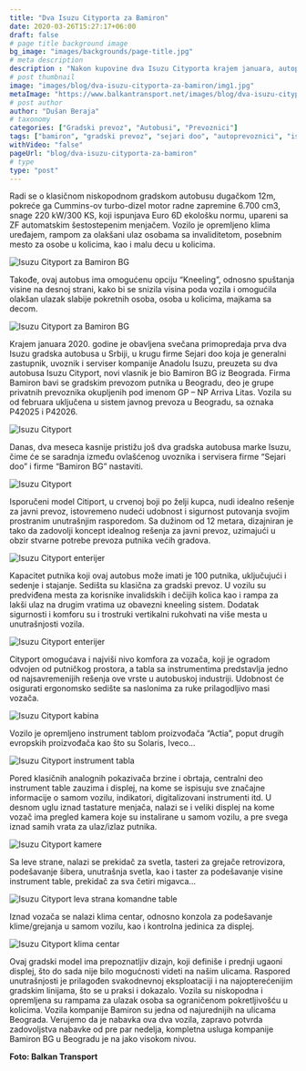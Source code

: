 ```yaml
---
title: "Dva Isuzu Cityporta za Bamiron"
date: 2020-03-26T15:27:17+06:00
draft: false
# page title background image
bg_image: "images/backgrounds/page-title.jpg"
# meta description
description : "Nakon kupovine dva Isuzu Cityporta krajem januara, autoprevoznik “Bamiron” iz Beograda ponosni je vlasnik još dva autobusa istog proizvođača."
# post thumbnail
image: "images/blog/dva-isuzu-cityporta-za-bamiron/img1.jpg"
metaImage: "https://www.balkantransport.net/images/blog/dva-isuzu-cityporta-za-bamiron/img1.jpg"
# post author
author: "Dušan Beraja"
# taxonomy
categories: ["Gradski prevoz", "Autobusi", "Prevoznici"]
tags: ["bamiron", "gradski prevoz", "sejari doo", "autoprevoznici", "isuzu", "javni prevoz", "gradski autobus"]
withVideo: "false"
pageUrl: "blog/dva-isuzu-cityporta-za-bamiron"
# type
type: "post"
---
```


Radi se o klasičnom niskopodnom gradskom autobusu dugačkom 12m, pokreće ga Cummins-ov turbo-dizel motor radne zapremine 6.700 cm3, snage 220 kW/300 KS, koji ispunjava Euro 6D ekološku normu, upareni sa ZF automatskim šestostepenim menjačem. Vozilo je opremljeno klima uređajem, rampom za olakšani ulaz osobama sa invaliditetom, posebnim mesto za osobe u kolicima, kao i malu decu u kolicima. 

![Isuzu Cityport za Bamiron BG](/images/blog/dva-isuzu-cityporta-za-bamiron/img2.jpg "Isuzu Cityport za Bamiron BG")

Takođe, ovaj autobus ima omogućenu opciju “Kneeling”, odnosno spuštanja visine na desnoj strani, kako bi se snizila visina poda vozila i omogućila olakšan ulazak slabije pokretnih osoba, osoba u kolicima, majkama sa decom.

![Isuzu Cityport za Bamiron BG](/images/blog/dva-isuzu-cityporta-za-bamiron/img3.jpg "Isuzu Cityport za Bamiron BG")

Krajem januara 2020. godine je obavljena svečana primopredaja prva dva Isuzu gradska autobusa u Srbiji, u krugu firme Sejari doo koja je generalni zastupnik, uvoznik i serviser kompanije Anadolu Isuzu, preuzeta su dva autobusa Isuzu Cityport, novi vlasnik je bio Bamiron BG iz Beograda. Firma Bamiron bavi se gradskim prevozom putnika u Beogradu, deo je grupe privatnih prevoznika okupljenih pod imenom GP – NP Arriva Litas. Vozila su od februara uključena u sistem javnog prevoza u Beogradu, sa oznaka P42025 i P42026.

![Isuzu Cityport](/images/blog/dva-isuzu-cityporta-za-bamiron/img4.jpg "Isuzu Cityport")

Danas, dva meseca kasnije pristižu još dva gradska autobusa marke Isuzu, čime će se saradnja između ovlašćenog uvoznika i servisera firme “Sejari doo” i firme “Bamiron BG” nastaviti.

![Isuzu Cityport](/images/blog/dva-isuzu-cityporta-za-bamiron/img5.jpg "Isuzu Cityport")

Isporučeni model Citiport, u crvenoj boji po želji kupca, nudi idealno rešenje za javni prevoz, istovremeno nudeći udobnost i sigurnost putovanja svojim prostranim unutrašnjim rasporedom. Sa dužinom od 12 metara, dizajniran je tako da zadovolji koncept idealnog rešenja za javni prevoz, uzimajući u obzir stvarne potrebe prevoza putnika većih gradova.

![Isuzu Cityport enterijer](/images/blog/dva-isuzu-cityporta-za-bamiron/img6.jpg "Isuzu Cityport enterijer")

Kapacitet putnika koji ovaj autobus može imati je 100 putnika, uključujući i sedenje i stajanje. Sedišta su klasična za gradski prevoz. U vozilu su predviđena mesta za korisnike invalidskih i dečijih kolica kao i rampa za lakši ulaz na drugim vratima uz obavezni kneeling sistem. Dodatak sigurnosti i komforu su i trostruki vertikalni rukohvati na više mesta u unutrašnjosti vozila.

![Isuzu Cityport enterijer](/images/blog/dva-isuzu-cityporta-za-bamiron/img7.jpg "Isuzu Cityport enterijer")

Cityport omogućava i najviši nivo komfora za vozača, koji je ogradom odvojen od putničkog prostora, a tabla sa instrumentima predstavlja jedno od najsavremenijih rešenja ove vrste u autobuskoj industriji. Udobnost će osigurati ergonomsko sedište sa naslonima za ruke prilagodljivo masi vozača.

![Isuzu Cityport kabina](/images/blog/dva-isuzu-cityporta-za-bamiron/img8.jpg "Isuzu Cityport kabina")

Vozilo je opremljeno instrument tablom proizvođača “Actia”, poput drugih evropskih proizvođača kao što su Solaris, Iveco… 

![Isuzu Cityport instrument tabla](/images/blog/dva-isuzu-cityporta-za-bamiron/img9.jpg "Isuzu Cityport instrument tabla")

Pored klasičnih analognih pokazivača brzine i obrtaja, centralni deo instrument table zauzima i displej, na kome se ispisuju sve značajne informacije o samom vozilu, indikatori, digitalizovani instrumenti itd. U desnom uglu iznad tastature menjača, nalazi se i veliki displej na kome vozač ima pregled kamera koje su instalirane u samom vozilu, a pre svega iznad samih vrata za ulaz/izlaz putnika.

![Isuzu Cityport kamere](/images/blog/dva-isuzu-cityporta-za-bamiron/img10.jpg "Isuzu Cityport kamere")

Sa leve strane, nalazi se prekidač za svetla, tasteri za grejače retrovizora, podešavanje šibera, unutrašnja svetla, kao i taster za podešavanje visine instrument table, prekidač za sva četiri migavca…

![Isuzu Cityport leva strana komandne table](/images/blog/dva-isuzu-cityporta-za-bamiron/img11.jpg "Isuzu Cityport leva strana komandne table")

Iznad vozača se nalazi klima centar, odnosno konzola za podešavanje klime/grejanja u samom vozilu, kao i kontrolna jedinica za displej.

![Isuzu Cityport klima centar](/images/blog/dva-isuzu-cityporta-za-bamiron/img12.jpg "Isuzu Cityport klima centar")

Ovaj gradski model ima prepoznatljiv dizajn, koji definiše i prednji ugaoni displej, što do sada nije bilo mogućnosti videti na našim ulicama. Raspored unutrašnjosti je prilagođen svakodnevnoj eksploataciji i na najopterećenijim gradskim linijama, što se u praksi i dokazalo. Vozila su niskopodna i opremljena su rampama za ulazak osoba sa ograničenom pokretljivošću u kolicima. Vozila kompanije Bamiron su jedna od najurednijih na ulicama Beograda. Verujemo da je nabavka ova dva vozila, zapravo potvrda zadovoljstva nabavke od pre par nedelja, kompletna usluga kompanije Bamiron BG u Beogradu je na jako visokom nivou.

**Foto: Balkan Transport**